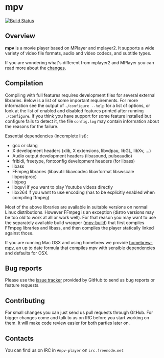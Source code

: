 mpv
===

[![Build Status](https://api.travis-ci.org/mpv-player/mpv.png)](https://travis-ci.org/mpv-player/mpv)

Overview
--------

**mpv** is a movie player based on MPlayer and mplayer2. It supports a wide
variety of video file formats, audio and video codecs, and subtitle types.

If you are wondering what's different from mplayer2 and MPlayer you can read
more about the [changes][changes].

Compilation
-----------

Compiling with full features requires development files for several
external libraries. Below is a list of some important requirements. For
more information see the output of `./configure --help` for a list of options,
or look at the list of enabled and disabled features printed after running
`./configure`. If you think you have support for some feature installed
but configure fails to detect it, the file `config.log` may contain
information about the reasons for the failure.

Essential dependencies (incomplete list):

- gcc or clang
- X development headers (xlib, X extensions, libvdpau, libGL, libXv, ...)
- Audio output development headers (libasound, pulseaudio)
- fribidi, freetype, fontconfig development headers (for libass)
- libass
- FFmpeg libraries (libavutil libavcodec libavformat libswscale libpostproc)
- libjpeg
- libquvi if you want to play Youtube videos directly
- libx264 if you want to use encoding (has to be explicitly enabled when
  compiling ffmpeg)

Most of the above libraries are available in suitable versions on normal
Linux distributions. However FFmpeg is an exception (distro versions may be
too old to work at all or work well). For that reason you may want to use
the separately available build wrapper ([mpv-build][mpv-build]) that first compiles FFmpeg
libraries and libass, and then compiles the player statically linked against
those.

If you are running Mac OSX and using homebrew we provide [homebrew-mpv][homebrew-mpv], an up
to date formula that compiles mpv with sensible dependencies and defaults for
OSX.

Bug reports
-----------

Please use the [issue tracker][issue tracker] provided by GitHub to send us bug
reports or feature requests.

Contributing
------------

For small changes you can just send us pull requests through GitHub. For bigger
changes come and talk to us on IRC before you start working on them. It will
make code review easier for both parties later on.

Contacts
--------

You can find us on IRC in `#mpv-player` on `irc.freenode.net`

[changes]: https://github.com/mpv-player/mpv/blob/master/DOCS/man/en/changes.rst
[mpv-build]: https://github.com/mpv-player/mpv-build
[homebrew-mpv]: https://github.com/mpv-player/homebrew-mpv
[issue tracker]:  https://github.com/mpv-player/mpv/issues
